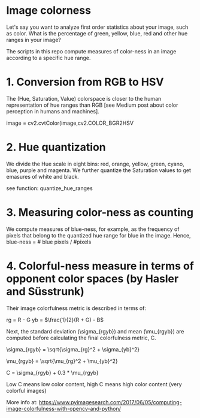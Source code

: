 # Image colorness

Let's say you want to analyze first order statistics about your image, such as color.
What is the percentage of green, yellow, blue, red and other hue ranges in your image?

The scripts in this repo compute measures of color-ness in an image according to a specific hue range. 

# 1. Conversion from RGB to HSV

The (Hue, Saturation, Value) colorspace is closer to the human representation of hue ranges than RGB [see Medium post about color perception in humans and machines]. 

  image = cv2.cvtColor(image,cv2.COLOR_BGR2HSV

# 2. Hue quantization
We divide the Hue scale in eight bins: red, orange, yellow, green, cyano, blue, purple and magenta. We further quantize the Saturation values to get emasures of white and black. 

  see function: quantize_hue_ranges

# 3. Measuring color-ness as counting
We compute measures of blue-ness, for example, as the frequency of pixels that belong to the quantized hue range for blue in the image. Hence, blue-ness = \# blue pixels / \#pixels

# 4. Colorful-ness measure in terms of opponent color spaces (by Hasler and Süsstrunk)
Their image colorfulness metric is described in terms of:

rg = R - G
yb = $\frac{1}{2}(R + G) - B$

Next, the standard deviation (\sigma_{rgyb}) and mean (\mu_{rgyb}) are computed before calculating the final colorfulness metric, C.

\sigma_{rgyb} = \sqrt{\sigma_{rg}^2 + \sigma_{yb}^2}

\mu_{rgyb} = \sqrt{\mu_{rg}^2 + \mu_{yb}^2}

C = \sigma_{rgyb} + 0.3 * \mu_{rgyb}

Low C means low color content, high C means high color content (very colorful images)

More info at:
    https://www.pyimagesearch.com/2017/06/05/computing-image-colorfulness-with-opencv-and-python/ 
